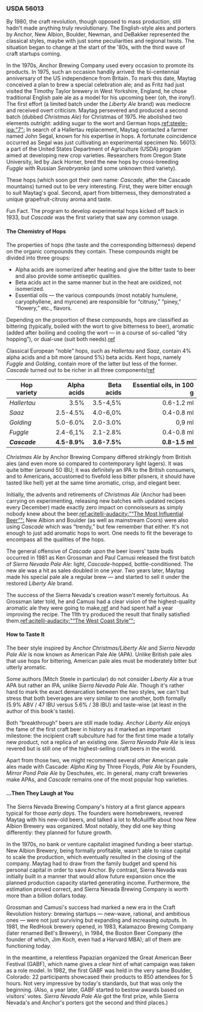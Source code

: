 ### USDA 56013

By 1980, the craft revolution, though opposed to mass production, still hadn't made anything truly revolutionary. The English-style ales and porters by Anchor, New Albion, Boulder, Newman, and DeBakker represented the classical styles, maybe with just some peculiarities and regional twists. The situation began to change at the start of the '80s, with the third wave of craft startups coming.

In the 1970s, Anchor Brewing Company used every occasion to promote its products.  In 1975, such an occasion handily arrived: the bi-centennial anniversary of the US independence from Britain. To mark this date, Maytag conceived a plan to brew a special celebration ale; and as Fritz had just visited the Timothy Taylor brewery in West Yorkshire, England, he chose traditional English pale ale as a model for his upcoming beer (oh, the irony!). The first effort (a limited batch under the *Liberty Ale* brand) was mediocre and received overt criticism. Maytag persevered and produced a second batch (dubbed *Christmas Ale*) for Christmas of 1975. He abolished two elements outright: adding sugar to the wort and German hops.[ref:steele-ipa:"7":]() In search of a Hallertau replacement, Maytag contacted a farmer named John Segal, known for his expertise in hops. A fortunate coincidence occurred as Segal was just cultivating an experimental specimen No. 56013: a part of the United States Department of Agriculture (USDA) program aimed at developing new crop varieties. Researchers from Oregon State University, led by Jack Horner, bred the new hops by cross-breeding *Fuggle* with Russian *Serebryanka* (and some unknown third variety).

These hops (which soon got their own name: *Cascade*, after the Cascade mountains) turned out to be very interesting. First, they were bitter enough to suit Maytag's goal. Second, apart from bitterness, they demonstrated a unique grapefruit-citrusy aroma and taste.

Fun Fact. The program to develop experimental hops kicked off back in 1933, but *Cascade* was the first variety that saw any common usage.

#### The Chemistry of Hops

The properties of hops (the taste and the corresponding bitterness) depend on the organic compounds they contain. These compounds might be divided into three groups:
  * Alpha acids are isomerized after heating and give the bitter taste to beer and also provide some antiseptic qualities.
  * Beta acids act in the same manner but in the heat are oxidized, not isomerized.
  * Essential oils — the various compounds (most notably humulene, caryophyllene, and myrcene) are responsible for “citrusy,” “piney,” “flowery,” etc., flavors.

Depending on the proportion of these compounds, hops are classified as bittering (typically, boiled with the wort to give bitterness to beer), aromatic (added after boiling and cooling the wort — in a course of so-called “dry hopping”), or dual-use (suit both needs).[ref](https://beermaverick.com/types-of-hops-aroma-noble-bittering-dual-purpose/)

Classical European “noble” hops, such as *Hallertau* and *Saaz*, contain 4% alpha acids and a bit more (around 5%) beta acids. Kent hops, namely *Fuggle* and *Golding*, contain more of the latter but less of the former. *Cascade* turned out to be richer in all three components\![ref](http://www.hopslist.com/)

| Hop variety | Alpha acids   | Beta acids   | Essential oils, in 100 g   |
|-------------|--------------:|-------------:|-------------------------:|
| *Hallertau*   | 3.5%          | 3.5-4,5%     | 0.6-1.2 ml |
| *Saaz*        | 2.5-4.5%      | 4.0-6,0%     | 0.4-0.8 ml |
| *Golding*     | 5.0-6.0%      | 2.0-3.0%     | 0,9 ml     |
| *Fuggle*      | 2.4-6,1%      | 2.1-2.8%     | 0.4-0.8 ml |
| ***Cascade*** | **4.5-8.9%**  | **3.6-7.5%** | **0.8-1.5 ml** |

*Christmas Ale* by Anchor Brewing Company differed strikingly from British ales (and even more so compared to contemporary light lagers). It was quite bitter (around 50 IBU; it was definitely an IPA to the British consumers, and to Americans, accustomed to fivefold less bitter pilsners, it should have tasted like hell) yet at the same time aromatic, crisp, and elegant beer.

Initially, the advents and retirements of *Christmas Ale* (Anchor had been carrying on experimenting, releasing new batches with updated recipes every December) made exactly zero impact on connoisseurs as simply nobody knew about the beer.[ref:acitelli-audacity:"“The Most Influential Beer”":]() New Albion and Boulder (as well as mainstream Coors) were also using *Cascade* which was “trendy,” but few remember that either. It's not enough to just add aromatic hops to wort. One needs to fit the beverage to encompass all the qualities of the hops.

The general offensive of *Cascade* upon the beer lovers' taste buds occurred in 1981 as Ken Grossman and Paul Camusi released the first batch of *Sierra Nevada Pale Ale*: light, *Cascade*-hopped, bottle-conditioned. The new ale was a hit as sales doubled in one year. Two years later, Maytag made his special pale ale a regular brew — and started to sell it under the restored *Liberty Ale* brand.

The success of the Sierra Nevada's creation wasn't merely fortuitous. As Grossman later told, he and Camusi had a clear vision of the highest-quality aromatic ale they were going to make,[ref](https://www.foodandwine.com/beer/craft-beer/25-most-important-american-craft-beers-ever-brewed?slide=ff26a990-6ab3-48f6-9cc0-0b7d3ea33e5b#ff26a990-6ab3-48f6-9cc0-0b7d3ea33e5b) and had spent half a year improving the recipe. The 11th try produced the result that finally satisfied them.[ref:acitelli-audacity:"“The West Coast Style”":]()

#### How to Taste It

The beer style inspired by *Anchor Christmas/Liberty Ale* and *Sierra Nevada Pale Ale* is now known as American Pale Ale (APA). Unlike British pale ales that use hops for bittering, American pale ales must be moderately bitter but utterly aromatic.

Some authors (Mitch Steele in particular) do not consider *Liberty Ale* a true APA but rather an IPA, unlike *Sierra Nevada Pale Ale*. Though it's rather hard to mark the exact demarcation between the two styles, we can't but stress that both beverages are very similar to one another, both formally (5.9% ABV / 47 IBU versus 5.6% / 38 IBU) and taste-wise (at least in the author of this book's taste).

Both “breakthrough” beers are still made today. *Anchor Liberty Ale* enjoys the fame of the first craft beer in history as it marked an important milestone: the incipient craft subculture had for the first time made a totally new product, not a replica of an existing one. *Sierra Nevada Pale Ale* is less revered but is still one of the highest-selling craft beers in the world.

Apart from those two, we might recommend several other American pale ales made with Cascade: *Alpha King* by Three Floyds, *Pale Ale* by Founders, *Mirror Pond Pale Ale* by Deschutes, etc. In general, many craft breweries make APAs, and *Cascade* remains one of the most popular hop varieties.

#### …Then They Laugh at You

The Sierra Nevada Brewing Company's history at a first glance appears typical for those *early days*. The founders were homebrewers, revered Maytag with his new-old beers, and talked a lot to McAuliffe about how New Albion Brewery was organized. Most notably, they did one key thing differently: they planned for future growth.

In the 1970s, no bank or venture capitalist imagined funding a beer startup. New Albion Brewery, being formally profitable, wasn't able to raise capital to scale the production, which eventually resulted in the closing of the company. Maytag had to draw from the family budget and spend his personal capital in order to save Anchor. By contrast, Sierra Nevada was initially built in a manner that would allow future expansion once the planned production capacity started generating income. Furthermore, the estimation proved correct, and Sierra Nevada Brewing Company is worth more than a billion dollars today.

Grossman and Camusi's success had marked a new era in the Craft Revolution history: brewing startups — new-wave, rational, and ambitious ones — were not just surviving but expanding and increasing outputs. In 1981, the RedHook brewery opened, in 1983, Kalamazoo Brewing Company (later renamed Bell's Brewery), in 1984, the Boston Beer Company (the founder of which, Jim Koch, even had a Harvard MBA); all of them are functioning today.

In the meantime, a relentless Papazian organized the Great American Beer Festival (GABF), which name gives a clear hint of what campaign was taken as a role model. In 1982, the first GABF was held in the very same Boulder, Colorado: 22 participants showcased their products to 850 attendees for 5 hours. Not very impressive by today's standards, but that was only the beginning. (Also, a year later, GABF started to bestow awards based on visitors' votes. *Sierra Nevada Pale Ale* got the first prize, while Sierra Nevada's and Anchor's porters got the second and third places.)